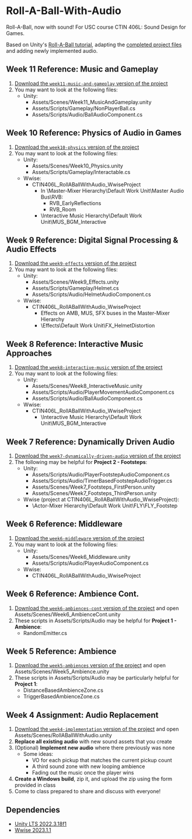 # Roll-A-Ball-With-Audio

Roll-A-Ball, now with sound! For USC course CTIN 406L: Sound Design for Games.

Based on Unity's [Roll-A-Ball tutorial](https://learn.unity.com/project/roll-a-ball), adapting the [completed project files](https://assetstore.unity.com/packages/essentials/tutorial-projects/unity-learn-roll-a-ball-completed-project-files-urp-77198) and adding newly implemented audio.

## Week 11 Reference: Music and Gameplay
1. [Download the `week11-music-and-gameplay` version of the project](https://github.com/usdivad/CTIN406L_RollABallWithAudio/archive/refs/heads/week11-music-and-gameplay.zip)
2. You may want to look at the following files:
	- Unity:
		- Assets/Scenes/Week11_MusicAndGameplay.unity
		- Assets/Scripts/Gameplay/NonPlayerBall.cs
		- Assets/Scripts/Audio/BallAudioComponent.cs

## Week 10 Reference: Physics of Audio in Games
1. [Download the `week10-physics` version of the project](https://github.com/usdivad/CTIN406L_RollABallWithAudio/archive/refs/heads/week10-physics.zip)
2. You may want to look at the following files:
	- Unity:
		- Assets/Scenes/Week10_Physics.unity
		- Assets/Scripts/Gameplay/Interactable.cs
	- Wwise:
		- CTIN406L_RollABallWithAudio_WwiseProject
			- In \Master-Mixer Hierarchy\Default Work Unit\Master Audio Bus\RVB:
				- RVB_EarlyReflections
				- RVB_Room
			- \Interactive Music Hierarchy\Default Work Unit\MUS_BGM_Interactive

## Week 9 Reference: Digital Signal Processing & Audio Effects
1. [Download the `week9-effects` version of the project](https://github.com/usdivad/CTIN406L_RollABallWithAudio/archive/refs/heads/week9-effects.zip)
2. You may want to look at the following files:
	- Unity:
		- Assets/Scenes/Week9_Effects.unity
		- Assets/Scripts/Gameplay/Helmet.cs
		- Assets/Scripts/Audio/HelmetAudioComponent.cs
	- Wwise:
		- CTIN406L_RollABallWithAudio_WwiseProject
			- Effects on AMB, MUS, SFX buses in the Master-Mixer Hierarchy
			- \Effects\Default Work Unit\FX_HelmetDistortion

## Week 8 Reference: Interactive Music Approaches
1. [Download the `week8-interactive-music` version of the project](https://github.com/usdivad/CTIN406L_RollABallWithAudio/archive/refs/heads/week8-interactive-music.zip)
2. You may want to look at the following files:
	- Unity:
		- Assets/Scenes/Week8_InteractiveMusic.unity
		- Assets/Scripts/Audio/PlayerMovementAudioComponent.cs
		- Assets/Scripts/Audio/BallAudioComponent.cs
	- Wwise:
		- CTIN406L_RollABallWithAudio_WwiseProject
			- \Interactive Music Hierarchy\Default Work Unit\MUS_BGM_Interactive

## Week 7 Reference: Dynamically Driven Audio
1. [Download the `week7-dynamically-driven-audio` version of the project](https://github.com/usdivad/CTIN406L_RollABallWithAudio/archive/refs/heads/week7-dynamically-driven-audio.zip)
2. The following may be helpful for **Project 2 - Footsteps**:
	- Unity:
		- Assets/Scripts/Audio/PlayerFootstepAudioComponent.cs
		- Assets/Scripts/Audio/TimerBasedFootstepAudioTrigger.cs
		- Assets/Scenes/Week7_Footsteps_FirstPerson.unity
		- Assets/Scenes/Week7_Footsteps_ThirdPerson.unity
	- Wwise (project at CTIN406L_RollABallWithAudio_WwiseProject):
		- \Actor-Mixer Hierarchy\Default Work Unit\FLY\FLY_Footstep

## Week 6 Reference: Middleware
1. [Download the `week6-middleware` version of the project](https://github.com/usdivad/CTIN406L_RollABallWithAudio/archive/refs/heads/week6-middleware.zip)
2. You may want to look at the following files:
	- Unity:
		- Assets/Scenes/Week6_Middleware.unity
		- Assets/Scripts/Audio/PlayerAudioComponent.cs
	- Wwise:
		- CTIN406L_RollABallWithAudio_WwiseProject

## Week 6 Reference: Ambience Cont.
1. [Download the `week6-ambiences-cont` version of the project](https://github.com/usdivad/CTIN406L_RollABallWithAudio/archive/refs/heads/week6-ambiences-cont.zip) and open Assets/Scenes/Week6_AmbienceCont.unity
2. These scripts in Assets/Scripts/Audio may be helpful for **Project 1 - Ambience**:
	- RandomEmitter.cs

##  Week 5 Reference: Ambience
1. [Download the `week5-ambiences` version of the project](https://github.com/usdivad/CTIN406L_RollABallWithAudio/archive/refs/heads/week5-ambiences.zip) and open Assets/Scenes/Week5_Ambience.unity
2. These scripts in Assets/Scripts/Audio may be particularly helpful for **Project 1**:
	- DistanceBasedAmbienceZone.cs
	- TriggerBasedAmbienceZone.cs

## Week 4 Assignment: Audio Replacement
1. [Download the `week4-implementation` version of the project](https://github.com/usdivad/CTIN406L_RollABallWithAudio/archive/refs/heads/week4-implementation.zip) and open Assets/Scenes/RollABallWithAudio.unity
2. **Replace all existing audio** with new sound assets that you create
3. (Optional) **Implement new audio** where there previously was none
	- Some ideas:
		- VO for each pickup that matches the current pickup count
		- A third sound zone with new looping ambience
		- Fading out the music once the player wins
4. **Create a Windows build**, zip it, and upload the zip using the form provided in class
5. Come to class prepared to share and discuss with everyone!

## Dependencies
- [Unity LTS 2022.3.18f1](https://unity.com/releases/lts)
- [Wwise 2023.1.1](https://www.audiokinetic.com/download/)
